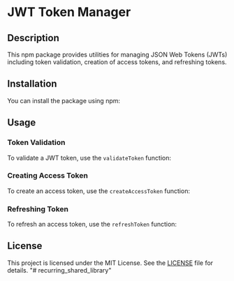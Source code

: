 # JWT Token Manager

## Description

This npm package provides utilities for managing JSON Web Tokens (JWTs) including token validation, creation of access tokens, and refreshing tokens.

## Installation

You can install the package using npm:

## Usage

### Token Validation

To validate a JWT token, use the `validateToken` function:

### Creating Access Token

To create an access token, use the `createAccessToken` function:

### Refreshing Token

To refresh an access token, use the `refreshToken` function:

## License

This project is licensed under the MIT License. See the [LICENSE](LICENSE) file for details.
"# recurring_shared_library" 
